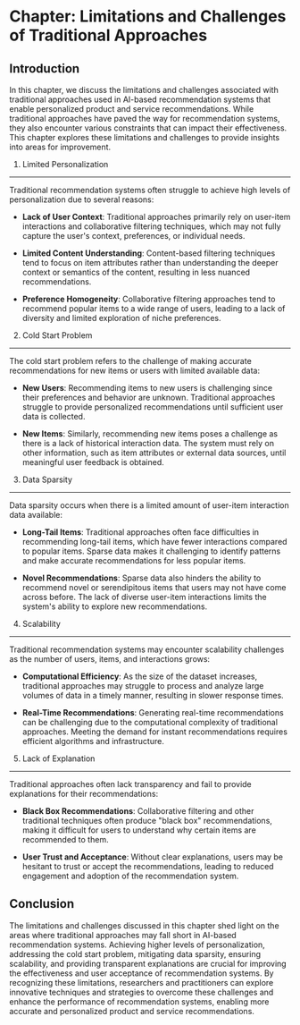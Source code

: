 Chapter: Limitations and Challenges of Traditional Approaches
=============================================================

Introduction
------------

In this chapter, we discuss the limitations and challenges associated with traditional approaches used in AI-based recommendation systems that enable personalized product and service recommendations. While traditional approaches have paved the way for recommendation systems, they also encounter various constraints that can impact their effectiveness. This chapter explores these limitations and challenges to provide insights into areas for improvement.

1. Limited Personalization
--------------------------

Traditional recommendation systems often struggle to achieve high levels of personalization due to several reasons:

* **Lack of User Context**: Traditional approaches primarily rely on user-item interactions and collaborative filtering techniques, which may not fully capture the user's context, preferences, or individual needs.

* **Limited Content Understanding**: Content-based filtering techniques tend to focus on item attributes rather than understanding the deeper context or semantics of the content, resulting in less nuanced recommendations.

* **Preference Homogeneity**: Collaborative filtering approaches tend to recommend popular items to a wide range of users, leading to a lack of diversity and limited exploration of niche preferences.

2. Cold Start Problem
---------------------

The cold start problem refers to the challenge of making accurate recommendations for new items or users with limited available data:

* **New Users**: Recommending items to new users is challenging since their preferences and behavior are unknown. Traditional approaches struggle to provide personalized recommendations until sufficient user data is collected.

* **New Items**: Similarly, recommending new items poses a challenge as there is a lack of historical interaction data. The system must rely on other information, such as item attributes or external data sources, until meaningful user feedback is obtained.

3. Data Sparsity
----------------

Data sparsity occurs when there is a limited amount of user-item interaction data available:

* **Long-Tail Items**: Traditional approaches often face difficulties in recommending long-tail items, which have fewer interactions compared to popular items. Sparse data makes it challenging to identify patterns and make accurate recommendations for less popular items.

* **Novel Recommendations**: Sparse data also hinders the ability to recommend novel or serendipitous items that users may not have come across before. The lack of diverse user-item interactions limits the system's ability to explore new recommendations.

4. Scalability
--------------

Traditional recommendation systems may encounter scalability challenges as the number of users, items, and interactions grows:

* **Computational Efficiency**: As the size of the dataset increases, traditional approaches may struggle to process and analyze large volumes of data in a timely manner, resulting in slower response times.

* **Real-Time Recommendations**: Generating real-time recommendations can be challenging due to the computational complexity of traditional approaches. Meeting the demand for instant recommendations requires efficient algorithms and infrastructure.

5. Lack of Explanation
----------------------

Traditional approaches often lack transparency and fail to provide explanations for their recommendations:

* **Black Box Recommendations**: Collaborative filtering and other traditional techniques often produce "black box" recommendations, making it difficult for users to understand why certain items are recommended to them.

* **User Trust and Acceptance**: Without clear explanations, users may be hesitant to trust or accept the recommendations, leading to reduced engagement and adoption of the recommendation system.

Conclusion
----------

The limitations and challenges discussed in this chapter shed light on the areas where traditional approaches may fall short in AI-based recommendation systems. Achieving higher levels of personalization, addressing the cold start problem, mitigating data sparsity, ensuring scalability, and providing transparent explanations are crucial for improving the effectiveness and user acceptance of recommendation systems. By recognizing these limitations, researchers and practitioners can explore innovative techniques and strategies to overcome these challenges and enhance the performance of recommendation systems, enabling more accurate and personalized product and service recommendations.
